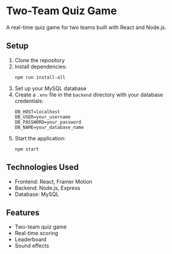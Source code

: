 # Two-Team Quiz Game

A real-time quiz game for two teams built with React and Node.js.

## Setup

1. Clone the repository
2. Install dependencies:
   ```
   npm run install-all
   ```
3. Set up your MySQL database
4. Create a `.env` file in the `backend` directory with your database credentials:
   ```
   DB_HOST=localhost
   DB_USER=your_username
   DB_PASSWORD=your_password
   DB_NAME=your_database_name
   ```
5. Start the application:
   ```
   npm start
   ```

## Technologies Used

- Frontend: React, Framer Motion
- Backend: Node.js, Express
- Database: MySQL

## Features

- Two-team quiz game
- Real-time scoring
- Leaderboard
- Sound effects
